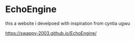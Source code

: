 # EchoEngine
this a website i develpoed with inspiration from  cyntia ugwu 

https://swappy-2003.github.io/EchoEngine/
